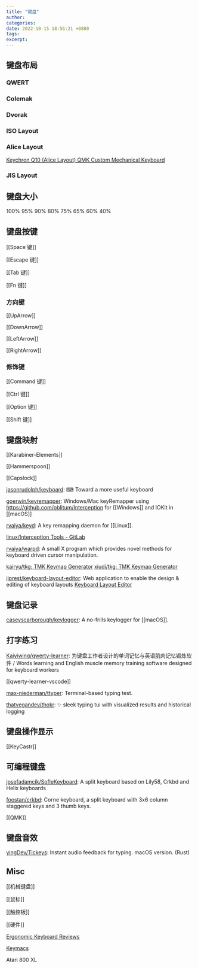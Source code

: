 ```yaml
---
title: "键盘"
author: 
categories: 
date: 2022-10-15 18:56:21 +0800
tags: 
excerpt: 
---
```




## 键盘布局

### QWERT

### Colemak

### Dvorak

### ISO Layout

### Alice Layout

[Keychron Q10 (Alice Layout) QMK Custom Mechanical Keyboard](https://www.keychron.com/products/keychron-q10-alice-layout-qmk-custom-mechanical-keyboard)

### JIS Layout

## 键盘大小

100%
95%
90%
80%
75%
65%
60%
40%


## 键盘按键




[[Space 键]]

[[Escape 键]]

[[Tab 键]]

[[Fn 键]]



### 方向键

[[UpArrow]]

[[DownArrow]]

[[LeftArrow]]

[[RightArrow]]



### 修饰键

[[Command 键]]

[[Ctrl 键]]

[[Option 键]]

[[Shift 键]]




## 键盘映射


[[Karabiner-Elements]]

[[Hammerspoon]]

[[Capslock]]

[jasonrudolph/keyboard](https://github.com/jasonrudolph/keyboard): ⌨ Toward a more useful keyboard

[goerwin/keyremapper](https://github.com/goerwin/keyremapper): Windows/Mac keyRemapper using https://github.com/oblitum/Interception for [[Windows]] and IOKit in [[macOS]]

[rvaiya/keyd](https://github.com/rvaiya/keyd): A key remapping daemon for [[Linux]].

[linux/Interception Tools - GitLab](https://gitlab.com/interception/linux/tools)

[rvaiya/warpd](https://github.com/rvaiya/warpd): A small X program which provides novel methods for keyboard driven cursor manipulation.

[kairyu/tkg: TMK Keymap Generator](https://github.com/kairyu/tkg)
[xiudi/tkg: TMK Keymap Generator](https://github.com/xiudi/tkg)

[ijprest/keyboard-layout-editor](https://github.com/ijprest/keyboard-layout-editor): Web application to enable the design & editing of keyboard layouts
[Keyboard Layout Editor](http://www.keyboard-layout-editor.com/)


## 键盘记录


[caseyscarborough/keylogger](https://github.com/caseyscarborough/keylogger): A no-frills keylogger for [[macOS]].


## 打字练习

[Kaiyiwing/qwerty-learner](https://github.com/Kaiyiwing/qwerty-learner): 为键盘工作者设计的单词记忆与英语肌肉记忆锻炼软件 / Words learning and English muscle memory training software designed for keyboard workers

[[qwerty-learner-vscode]]

[max-niederman/ttyper](https://github.com/max-niederman/ttyper): Terminal-based typing test.


[thatvegandev/thokr](https://github.com/thatvegandev/thokr): ✨ sleek typing tui with visualized results and historical logging




## 键盘操作显示

[[KeyCastr]]


## 可编程键盘

[josefadamcik/SofleKeyboard](https://github.com/josefadamcik/SofleKeyboard): A split keyboard based on Lily58, Crkbd and Helix keyboards

[foostan/crkbd](https://github.com/foostan/crkbd): Corne keyboard, a split keyboard with 3x6 column staggered keys and 3 thumb keys.

[[QMK]]


## 键盘音效


[yingDev/Tickeys](https://github.com/yingDev/Tickeys): Instant audio feedback for typing. macOS version. (Rust)

## Misc

[[机械键盘]]

[[鼠标]]

[[触控板]]

[[硬件]]


[Ergonomic Keyboard Reviews](http://xahlee.info/kbd/ergonomic_keyboards_index.html)


[Keymacs](https://keymacs.com/)

Atari 800 XL





